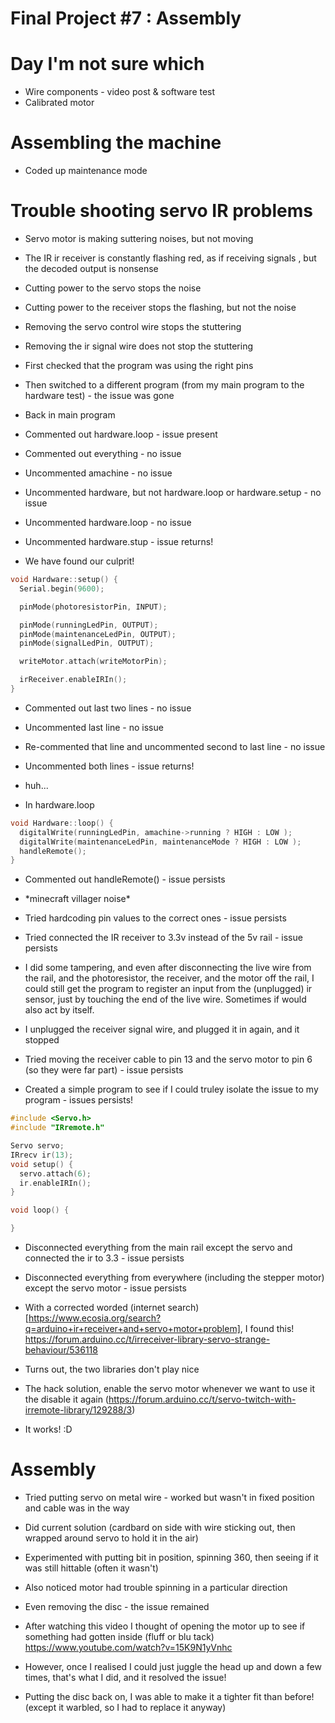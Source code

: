 # Final Project #7 : Assembly

# Day I'm not sure which
* Wire components - video post & software test
* Calibrated motor

# Assembling the machine

* Coded up maintenance mode

# Trouble shooting servo IR problems
* Servo motor is making suttering noises, but not moving
* The IR ir receiver is constantly flashing red, as if receiving signals , but the decoded output is nonsense

* Cutting power to the servo stops the noise
* Cutting power to the receiver stops the flashing, but not the noise
* Removing the servo control wire stops the stuttering
* Removing the ir signal wire does not stop the stuttering

* First checked that the program was using the right pins
* Then switched to a different program (from my main program to the hardware test) - the issue was gone

* Back in main program
* Commented out hardware.loop - issue present
* Commented out everything - no issue
* Uncommented amachine - no issue
* Uncommented hardware, but not hardware.loop or hardware.setup - no issue
* Uncommented hardware.loop - no issue
* Uncommented hardware.stup - issue returns!
* We have found our culprit!

```cpp
void Hardware::setup() {
  Serial.begin(9600);

  pinMode(photoresistorPin, INPUT);

  pinMode(runningLedPin, OUTPUT);
  pinMode(maintenanceLedPin, OUTPUT);
  pinMode(signalLedPin, OUTPUT);

  writeMotor.attach(writeMotorPin);

  irReceiver.enableIRIn();
}
```

* Commented out last two lines - no issue
* Uncommented last line - no issue
* Re-commented that line and uncommented second to last line - no issue
* Uncommented both lines - issue returns!
* huh...

* In hardware.loop

```cpp
void Hardware::loop() {
  digitalWrite(runningLedPin, amachine->running ? HIGH : LOW );
  digitalWrite(maintenanceLedPin, maintenanceMode ? HIGH : LOW );
  handleRemote();
}
```

* Commented out handleRemote() - issue persists
* \*minecraft villager noise\*

* Tried hardcoding pin values to the correct ones - issue persists
* Tried connected the IR receiver to 3.3v instead of the 5v rail - issue persists

* I did some tampering, and even after disconnecting the live wire from the rail, and the photoresistor, the receiver, and the motor off the rail, I could still get the program to register an input from the (unplugged) ir sensor, just by touching the end of the live wire. Sometimes if would also act by itself.
* I unplugged the receiver signal wire, and plugged it in again, and it stopped
* Tried moving the receiver cable to pin 13 and the servo motor to pin 6 (so they were far part) - issue persists

* Created a simple program to see if I could truley isolate the issue to my program - issues persists!
```cpp
#include <Servo.h>
#include "IRremote.h"

Servo servo;
IRrecv ir(13);
void setup() {
  servo.attach(6);
  ir.enableIRIn();
}

void loop() {

}
```
* Disconnected everything from the main rail except the servo and connected the ir to 3.3 - issue persists
* Disconnected everything from everywhere (including the stepper motor) except the servo motor - issue persists

* With a corrected worded (internet search)[https://www.ecosia.org/search?q=arduino+ir+receiver+and+servo+motor+problem], I found this! https://forum.arduino.cc/t/irreceiver-library-servo-strange-behaviour/536118
* Turns out, the two libraries don't play nice
* The hack solution, enable the servo motor whenever we want to use it the disable it again (https://forum.arduino.cc/t/servo-twitch-with-irremote-library/129288/3)
* It works! :D

# Assembly
* Tried putting servo on metal wire - worked but wasn't in fixed position and cable was in the way
* Did current solution (cardbard on side with wire sticking out, then wrapped around servo to hold it in the air)

* Experimented with putting bit in position, spinning 360, then seeing if it was still hittable (often it wasn't)
* Also noticed motor had trouble spinning in a particular direction
* Even removing the disc - the issue remained
* After watching this video I thought of opening the motor up to see if something had gotten inside (fluff or blu tack) https://www.youtube.com/watch?v=15K9N1yVnhc
* However, once I realised I could just juggle the head up and down a few times, that's what I did, and it resolved the issue!
* Putting the disc back on, I was able to make it a tighter fit than before! (except it warbled, so I had to replace it anyway)
